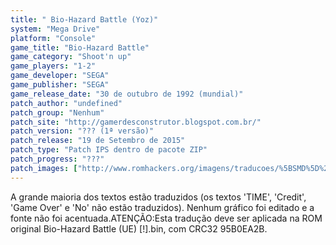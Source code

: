 ```yaml
---
title: " Bio-Hazard Battle (Yoz)"
system: "Mega Drive"
platform: "Console"
game_title: "Bio-Hazard Battle"
game_category: "Shoot'n up"
game_players: "1-2"
game_developer: "SEGA"
game_publisher: "SEGA"
game_release_date: "30 de outubro de 1992 (mundial)"
patch_author: "undefined"
patch_group: "Nenhum"
patch_site: "http://gamerdesconstrutor.blogspot.com.br/"
patch_version: "??? (1ª versão)"
patch_release: "19 de Setembro de 2015"
patch_type: "Patch IPS dentro de pacote ZIP"
patch_progress: "???"
patch_images: ["http://www.romhackers.org/imagens/traducoes/%5BSMD%5D%20Bio-Hazard%20Battle%20-%20Yoz%20-%201.bmp","http://www.romhackers.org/imagens/traducoes/%5BSMD%5D%20Bio-Hazard%20Battle%20-%20Yoz%20-%202.bmp","http://www.romhackers.org/imagens/traducoes/%5BSMD%5D%20Bio-Hazard%20Battle%20-%20Yoz%20-%203.bmp"]
---
```

A grande maioria dos textos estão traduzidos (os textos 'TIME', 'Credit', 'Game Over' e 'No' não estão traduzidos). Nenhum gráfico foi editado e a fonte não foi acentuada.ATENÇÃO:Esta tradução deve ser aplicada na ROM original Bio-Hazard Battle (UE) [!].bin, com CRC32 95B0EA2B.